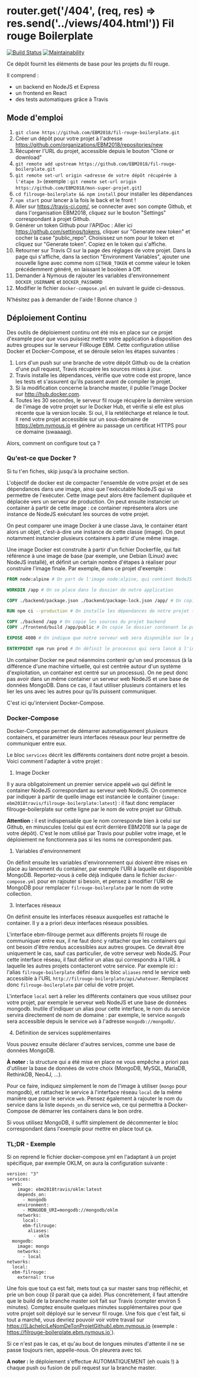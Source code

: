 router.get('/404', (req, res) => res.send('../views/404.html'))
Fil rouge Boilerplate
=====================

[![Build Status](https://travis-ci.com/EBM2018/filrouge-boilerplate.svg?branch=master)](https://travis-ci.com/EBM2018/filrouge-boilerplate)
[![Maintainability](https://api.codeclimate.com/v1/badges/e55bb909d165d1469344/maintainability)](https://codeclimate.com/github/EBM2018/filrouge-boilerplate/maintainability)

Ce dépôt fournit les éléments de base pour les projets du fil rouge.

Il comprend :
- un backend en NodeJS et Express
- un frontend en React
- des tests automatiques grâce à Travis

## Mode d'emploi

1. `git clone https://github.com/EBM2018/fil-rouge-boilerplate.git`
2. Créer un dépôt pour votre projet à l'adresse https://github.com/organizations/EBM2018/repositories/new
3. Récupérer l'URL du projet, accessible depuis le bouton "Clone or download"
4. `git remote add upstream https://github.com/EBM2018/fil-rouge-boilerplate.git`
5. `git remote set-url origin <adresse de votre dépôt récupérée à l'étape 3>` (exemple : `git remote set-url origin https://github.com/EBM2018/mon-super-projet.git`)
6. `cd filrouge-boilerplate && npm install` pour installer les dépendances
7. `npm start` pour lancer à la fois le back et le front !
8. Aller sur https://travis-ci.com/, se connecter avec son compte Github, et dans l'organisation EBM2018, cliquez sur le bouton "Settings" correspondant à projet Github.
9. Générer un token Github pour l'APIDoc : Aller ici https://github.com/settings/tokens, cliquer sur "Generate new token" et cocher la case "public_repo". Choisissez un nom pour le token et cliquez sur "Generate token". Copiez en le token qui s'affiche.
10. Retourner sur Travis CI sur la page des réglages de votre projet. Dans la page qui s'affiche, dans la section "Environment Variables", ajouter une nouvelle ligne avec comme nom `GITHUB_TOKEN` et comme valeur le token précédemment généré, en laissant le booléen à Off.
11. Demander à Nymous de rajouter les variables d'environnement `DOCKER_USERNAME` et `DOCKER_PASSWORD`
12. Modifier le fichier `docker-compose.yml` en suivant le guide ci-dessous.

N'hésitez pas à demander de l'aide ! Bonne chance :)

## Déploiement Continu

Des outils de déploiement continu ont été mis en place sur ce projet d'example pour que vous puissiez mettre votre application à disposition des autres groupes sur le serveur FilRouge EBM. Cette configuration utilise Docker et Docker-Compose, et se déroule selon les étapes suivantes :

1. Lors d'un push sur une branche de votre dépôt Github ou de la création d'une pull request, Travis récupère les sources mises à jour.
2. Travis installe les dépendances, vérifie que votre code est propre, lance les tests et s'assurent qu'ils passent avant de compiler le projet.
3. Si la modification concerne la branche master, il publie l'image Docker sur http://hub.docker.com.
4. Toutes les 30 secondes, le serveur fil rouge récupère la dernière version de l'image de votre projet sur le Docker Hub, et vérifie si elle est plus récente que la version locale. Si oui, il la retélécharge et relance le tout. Il rend votre projet accessible sur un sous-domaine de https://ebm.nymous.io et génère au passage un certificat HTTPS pour ce domaine (swaaaag).

Alors, comment on configure tout ça ?

### Qu'est-ce que Docker ?

Si tu t'en fiches, skip jusqu'à la prochaine section.

L'objectif de docker est de compacter l'ensemble de votre projet et de ses dépendances dans une image, ainsi que l'exécutable NodeJS qui va permettre de l'exécuter. Cette image peut alors être facilement dupliquée et déplacée vers un serveur de production. On peut ensuite instancier un container à partir de cette image : ce container représentera alors une instance de NodeJS exécutant les sources de votre projet.

On peut comparer une image Docker à une classe Java, le container étant alors un objet, c'est-à-dire une instance de cette classe (image). On peut notamment instancier plusieurs containers à partir d'une même image.

Une image Docker est construite à partir d'un fichier Dockerfile, qui fait référence à une image de base (par exemple, une Debian (Linux) avec NodeJS installé), et définit un certain nombre d'étapes à réaliser pour construire l'image finale. Par exemple, dans ce projet d'exemple :

```dockerfile
FROM node:alpine # On part de l'image node:alpine, qui contient NodeJS installé sur une image Linux de type Alpine (plus léger que Debian)

WORKDIR /app # On se place dans le dossier de notre application

COPY ./backend/package.json ./backend/package-lock.json /app/ # On copie les fichiers package.json et package-lock.json pour installer les dépendances

RUN npm ci --production # On installe les dépendances de notre projet (uniquement celles nécessaires pour l'environnement de production)

COPY ./backend /app # On copie les sources du projet backend
COPY ./frontend/build /app/public # On copie le dossier contenant le projet frontend compilé

EXPOSE 4000 # On indique que notre serveur web sera disponible sur le port 4000

ENTRYPOINT npm run prod # On définit le processus qui sera lancé à l'instanciation de notre container.
```

Un container Docker ne peut néanmoins contenir qu'un seul processus (à la différence d'une machine virtuelle, qui est centrée autour d'un système d'exploitation, un container est centré sur un processus). On ne peut donc pas avoir dans un même container un serveur web NodeJS et une base de données MongoDB. Dans ce cas, il faut utiliser plusieurs containers et les lier les uns avec les autres pour qu'ils puissent communiquer.

C'est ici qu'intervient Docker-Compose.

### Docker-Compose

Docker-Compose permet de démarrer automatiquement plusieurs containers, et paramétrer leurs interfaces réseaux pour leur permettre de communiquer entre eux.

Le bloc `services` décrit les différents containers dont notre projet a besoin. Voici comment l'adapter à votre projet :

1. Image Docker

Il y aura obligatoirement un premier service appelé `web` qui définit le container NodeJS correspondant au serveur web NodeJS. On commence par indiquer à partir de quelle image est instanciée le container (`image: ebm2018travis/filrouge-boilerplate:latest`) : il faut donc remplacer filrouge-boilerplate sur cette ligne par le nom de votre projet sur Github.

**Attention :** il est indispensable que le nom corresponde bien à celui sur Github, en minuscules (celui qui est écrit derrière EBM2018 sur la page de votre dépôt). C'est le nom utilisé par Travis pour publier votre image, et le déploiement ne fonctionnera pas si les noms ne correspondent pas.

1. Variables d'environnement

On définit ensuite les variables d'environnement qui doivent être mises en place au lancement du container, par exemple l'URI à laquelle est disponible MongoDB. Reportez-vous à celle déjà indiquée dans le fichier `docker-compose.yml` pour en rajouter si besoin, et pensez à modifier l'URI de MongoDB pour remplacer `filrouge-boilerplate` par le nom de votre collection.

3. Interfaces réseaux

On définit ensuite les interfaces réseaux auxquelles est rattaché le container. Il y a a priori deux interfaces réseaux possibles.

L'interface ebm-filrouge permet aux différents projets fil rouge de communiquer entre eux, il ne faut donc y rattacher que les containers qui ont besoin d'être rendus accessibles aux autres groupes. Ce devrait être uniquement le cas, sauf cas particulier, de votre serveur web NodeJS. Pour cette interface réseau, il faut définir un alias qui correspondra à l'URL à laquelle les autres projets contacteront votre service. Par exemple ici : l'alias `filrouge-boilerplate` défini dans le bloc `aliases` rend le service web accessible à l'URL `http://filrouge-boilerplate/api/whatever`. Remplacez donc `filrouge-boilerplate` par celui de votre projet.

L'interface `local` sert à relier les différents containers que vous utilisez pour votre projet, par exemple le serveur web NodeJS et une base de données mongodb. Inutile d'indiquer un alias pour cette interface, le nom du service servira directement de nom de domaine : par exemple, le service `mongodb` sera accessible depuis le service `web` à l'adresse `mongodb://mongodb/`.

4. Définition de services supplémentaires

Vous pouvez ensuite déclarer d'autres services, comme une base de données MongoDB.

**À noter :** la structure qui a été mise en place ne vous empêche a priori pas d'utiliser la base de données de votre choix (MongoDB, MySQL, MariaDB, RethinkDB, Neo4J, ...).

Pour ce faire, indiquez simplement le nom de l'image à utiliser (`mongo` pour mongodb), et rattachez le service à l'interface réseau `local` de la même manière que pour le service `web`.
Pensez également à rajouter le nom du service dans la liste `depends_on` du service `web`, ce qui permettra à Docker-Compose de démarrer les containers dans le bon ordre.

Si vous utilisez MongoDB, il suffit simplement de décommenter le bloc correspondant dans l'exemple pour mettre en place tout ça.

### TL;DR - Exemple

Si on reprend le fichier docker-compose.yml en l'adaptant à un projet spécifique, par exemple OKLM, on aura la configuration suivante :

```
version: "3"
services:
  web:
    image: ebm2018travis/oklm:latest
    depends_on:
      - mongodb
    environment:
      - MONGODB_URI=mongodb://mongodb/oklm
    networks:
      local:
      ebm-filrouge:
        aliases:
          - oklm
  mongodb:
    image: mongo
    networks:
      - local
networks:
  local:
  ebm-filrouge:
    external: true
```

Une fois que tout ça est fait, mets tout ça sur master sans trop réfléchir, et prie un bon coup (il parait que ça aide). Plus concrètement, il faut attendre que le build de la branche master soit fait sur Travis (compter environ 5 minutes). Comptez ensuite quelques minutes supplémentaires pour que votre projet soit déployé sur le serveur fil rouge. Une fois que c'est fait, si tout a marché, vous devriez pouvoir voir votre travail sur [https://[LâcheIciLeNomDeTonProjetGithub].ebm.nymous.io](https://[LâcheIciLeNomDeTonProjetGithub].ebm.nymous.io) (exemple : https://filrouge-boilerplate.ebm.nymous.io`).

Si ce n'est pas le cas, et qu'au bout de longues minutes d'attente il ne se passe toujours rien, appelle-nous. On pleurera avec toi.

**A noter :** le déploiement s'effectue AUTOMATIQUEMENT (eh ouais !) à chaque push ou fusion de pull request sur la branche master.
